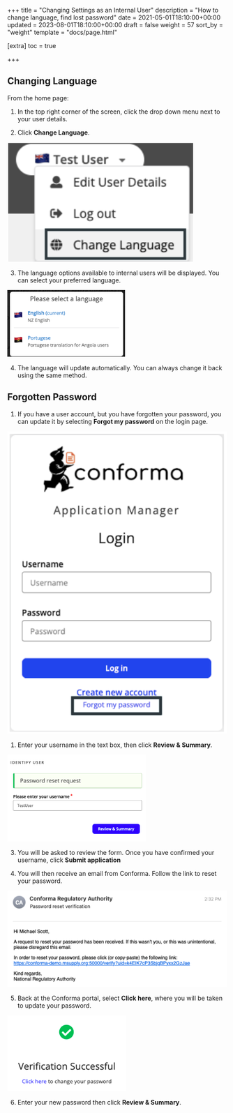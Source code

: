 +++
title = "Changing Settings as an Internal User"
description = "How to change language, find lost password"
date = 2021-05-01T18:10:00+00:00
updated = 2023-08-01T18:10:00+00:00
draft = false
weight = 57
sort_by = "weight"
template = "docs/page.html"

[extra]
toc = true

+++

## Changing Language

From the home page:

1. In the top right corner of the screen, click the drop down menu next to your user details.

2. Click <b>Change Language</b>. 

![Change Language](/docs/about/demo/changelanguage.png)

3. The language options available to internal users will be displayed. You can select your preferred language.

![Select Language](/docs/about/demo/selectlanguage.png)

4. The language will update automatically. You can always change it back using the same method.

## Forgotten Password

1. If you have a user account, but you have forgotten your password, you can update it by selecting <b>Forgot my password</b> on the login page.

![Forgotten Password](/docs/about/demo/forgotpassword.png)

1. Enter your username in the text box, then click <b>Review & Summary</b>.

![Forgotten Password](/docs/about/demo/indentifyuser.png)

3. You will be asked to review the form. Once you have confirmed your username, click <b>Submit application</b>

4. You will then receive an email from Conforma. Follow the link to reset your password.

![Password Reset](/docs/about/demo/passwordreset.png)

5. Back at the Conforma portal, select <b>Click here</b>, where you will be taken to update your password.

![Password Reset](/docs/about/demo/success.png)

6. Enter your new password then click <b>Review & Summary</b>.